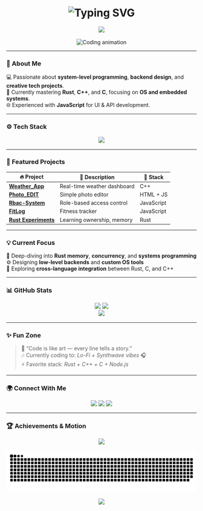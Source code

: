 <!-- 💫 Animated Cyber Header -->
<h1 align="center">
  <img src="https://readme-typing-svg.herokuapp.com?font=Fira+Code&weight=700&size=28&duration=3000&pause=1000&color=00EFFF&center=true&vCenter=true&width=600&lines=Hey,+I'm+Sargis!+👋;System+and+Backend+Developer+⚙️;Rust+%7C+C%2B%2B+%7C+C+%7C+JavaScript;Building+cool+things+every+day+🚀" alt="Typing SVG" />
</h1>

<!-- 🧠 Header Wave -->
<p align="center">
  <img src="https://capsule-render.vercel.app/api?type=waving&color=0:00F0FF,100:8A2BE2&height=120&section=header&text=Welcome%20to%20my%20digital%20world!%20🌌&fontColor=FFFFFF&fontSize=28&fontAlignY=35&animation=twinkling" />
</p>

<!-- 💻 Coding Animation -->
<p align="center">
  <img src="https://media.giphy.com/media/qgQUggAC3Pfv687qPC/giphy.gif" width="480" alt="Coding animation">
</p>

---

### 🧠 About Me  
💻 Passionate about **system-level programming**, **backend design**, and **creative tech projects**.  
🦀 Currently mastering **Rust**, **C++**, and **C**, focusing on **OS and embedded systems**.  
🌐 Experienced with **JavaScript** for UI & API development.  

---

### ⚙️ Tech Stack  

<p align="center">
  <img src="https://skillicons.dev/icons?i=rust,cpp,c,js,nodejs,react,vite,python,git,linux&perline=6" />
</p>

---

### 🚀 Featured Projects  

| 🔥 Project | 💬 Description | 🧠 Stack |
|-------------|----------------|----------|
| [**Weather_App**](https://github.com/sargisis/Weather) | Real-time weather dashboard | C++ | QT |
| [**Photo_EDIT**](https://github.com/sargisis/Photo_EDIT) | Simple photo editor | HTML + JS |
| [**Rbac-System**](https://github.com/sargisis/Rbac-System) | Role-based access control | JavaScript |
| [**FitLog**](https://github.com/sargisis/FitLog) | Fitness tracker | JavaScript |
| [**Rust Experiments**](https://github.com/sargisis/Rust_Lessons) | Learning ownership, memory | Rust |

---

### 💡 Current Focus  

🦀 Deep-diving into **Rust memory**, **concurrency**, and **systems programming**  
⚙️ Designing **low-level backends** and **custom OS tools**  
🧠 Exploring **cross-language integration** between Rust, C, and C++  

---

### 📊 GitHub Stats  

<div align="center">
  <img src="https://github-readme-stats.vercel.app/api?username=sargisis&show_icons=true&theme=tokyonight&hide_border=true&count_private=true" height="170" />
  <img src="https://github-readme-streak-stats.herokuapp.com/?user=sargisis&theme=tokyonight&hide_border=true" height="170" />
</div>

<div align="center">
  <img src="https://github-readme-stats.vercel.app/api/top-langs/?username=sargisis&layout=compact&theme=tokyonight&hide_border=true&langs_count=8" />
</div>

---

### ✨ Fun Zone  

> 🧩 “Code is like art — every line tells a story.”  
🎶 Currently coding to: *Lo-Fi + Synthwave vibes* 🎧  
⚡ Favorite stack: *Rust + C++ + C + Node.js*  

---

### 🌍 Connect With Me  

<p align="center">
  <a href="mailto:abgaryansargis09@gmail.com"><img src="https://img.shields.io/badge/Gmail-D14836?style=for-the-badge&logo=gmail&logoColor=white"/></a>
  <a href="https://www.linkedin.com/in/sargis-abgaryan-a622952b0/"><img src="https://img.shields.io/badge/LinkedIn-0077B5?style=for-the-badge&logo=linkedin&logoColor=white"/></a>
  <a href="https://github.com/sargisis"><img src="https://img.shields.io/badge/GitHub-171515?style=for-the-badge&logo=github&logoColor=white"/></a>
</p>

---

### 🏆 Achievements & Motion  

<p align="center">
  <img src="https://github-profile-trophy.vercel.app/?username=sargisis&theme=onedark&column=6&margin-w=10&margin-h=10" />
</p>

<p align="center">
  <img src="https://raw.githubusercontent.com/Platane/snk/output/github-contribution-grid-snake.svg" alt="snake animation" />
</p>

<!-- 🌈 Footer Wave -->
<p align="center">
  <img src="https://capsule-render.vercel.app/api?type=waving&color=0:8A2BE2,100:00F0FF&height=120&section=footer&animation=twinkling" />
</p>
